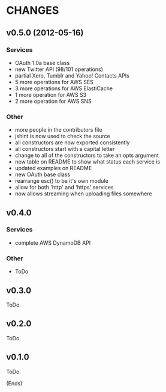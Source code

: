 # CHANGES #

## v0.5.0 (2012-05-16) ##

### Services ###

* OAuth 1.0a base class
* new Twitter API (98/101 operations)
* partial Xero, Tumblr and Yahoo! Contacts APIs
* 5 more operations for AWS SES
* 3 more operations for AWS ElastiCache
* 1 more operation for AWS S3
* 2 more operation for AWS SNS

### Other ###

* more people in the contributors file
* jshint is now used to check the source
* all constructors are now exported consistently
* all constructors start with a capital letter
* change to all of the constructors to take an opts argument
* new table on README to show what status each service is
* updated examples on README
* new OAuth base class
* rearrange esc() to be it's own module
* allow for both 'http' and 'https' services
* now allows streaming when uploading files somewhere

## v0.4.0 ##

### Services ###

* complete AWS DynamoDB API

### Other ###

* ToDo

## v0.3.0 ##

ToDo.

## v0.2.0 ##

ToDo.

## v0.1.0 ##

ToDo.

(Ends)

